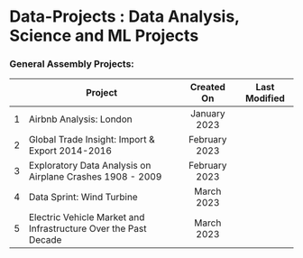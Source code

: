 # Data-Projects : Data Analysis, Science and ML Projects

### General Assembly Projects:
|  | Project| Created On | Last Modified|
|:--:|------|:-----:|:------:|
| 1 | Airbnb Analysis: London | January 2023 |  | 
| 2 | Global Trade Insight: Import & Export 2014-2016 | February 2023 |  |
| 3 | Exploratory Data Analysis on Airplane Crashes 1908 - 2009 | February 2023 |  |
| 4 | Data Sprint: Wind Turbine | March 2023 |  |
| 5 | Electric Vehicle Market and Infrastructure Over the Past Decade | March 2023 |  |

